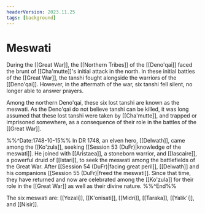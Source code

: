 ```yaml
---
headerVersion: 2023.11.25
tags: [background]
---
```

# Meswati

During the [[Great War]], the [[Northern Tribes]] of the [[Deno'qai]] faced the brunt of [[Cha'mutte]]'s initial attack in the north. In these initial battles of the [[Great War]], the tanshi fought alongside the warriors of the [[Deno'qai]]. However, in the aftermath of the war, six tanshi fell silent, no longer able to answer prayers. 

Among the northern Deno'qai, these six lost tanshi are known as the meswati. As the Deno'qai do not believe tanshi can be killed, it was long assumed that these lost tanshi were taken by [[Cha'mutte]], and trapped or imprisoned somewhere, as a consequence of their role in the battles of the [[Great War]]. 

%%^Date:1748-10-15%%
In DR 1748, an elven hero, [[Delwath]], came among the [[Ko'zula]], seeking [[Session 53 (DuFr)|knowledge of the meswati]]. He joined with [[Aristaea]], a stoneborn warrior, and [[Iascaire]], a powerful druid of [[Istari]], to seek the meswati among the battlefields of the Great War. After [[Session 54 (DuFr)|facing great peril]], [[Delwath]] and his companions [[Session 55 (DuFr)|freed the meswati]]. Since that time, they have returned and now are celebrated among the [[Ko'zula]] for their role in the [[Great War]] as well as their divine nature.
%%^End%%

The six meswati are: [[Yezali]], [[K'onisati]], [[Midri]], [[Taraka]], [[Yalik'i]], and [[Nisir]]. 
